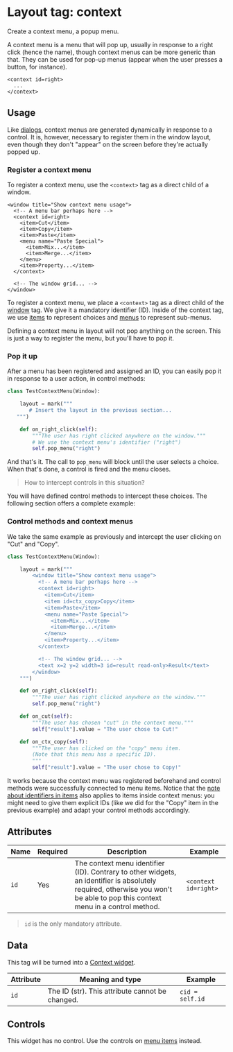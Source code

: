 # Layout tag: context

Create a context menu, a popup menu.

A context menu is a menu that will pop up, usually in response to
a right click (hence the name), though context menus can be
more generic than that.  They can be used for pop-up menus
(appear when the user presses a button, for instance).

```
<context id=right>
  ...
</context>
```

## Usage

Like [dialogs](dialog.md), context menus are generated dynamically
in response to a control.  It is, however, necessary to
register them in the window layout, even though they don't
"appear" on the screen before they're actually popped up.

### Register a context menu

To register a context menu, use the `<context>` tag as
a direct child of a window.

```
<window title="Show context menu usage">
  <!-- A menu bar perhaps here -->
  <context id=right>
    <item>Cut</item>
    <item>Copy</item>
    <item>Paste</item>
    <menu name="Paste Special">
      <item>Mix...</item>
      <item>Merge...</item>
    </menu>
    <item>Property...</item>
  </context>

  <!-- The window grid... -->
</window>
```

To register a context menu, we place a `<context>` tag as
a direct child of the [window](window.md) tag.  We give it
a mandatory identifier (ID).  Inside of the context tag, we use
[items](item.md) to represent choices and [menus](.menu.md)
to represent sub-menus.

Defining a context menu in layout will not pop anything on
the screen.  This is just a way to register the menu, but you'll
have to pop it.

### Pop it up

After a menu has been registered and assigned an ID, you can easily
pop it in response to a user action, in control methods:

```python
class TestContextMenu(Window):

    layout = mark("""
       # Insert the layout in the previous section...
   """)

    def on_right_click(self):
        """The user has right clicked anywhere on the window."""
        # We use the context menu's identifier ("right")
        self.pop_menu("right")
```

And that's it.  The call to `pop_menu` will block until the
user selects a choice.  When that's done, a control is fired and
the menu closes.

> How to intercept controls in this situation?

You will have defined control methods to intercept these choices.
The following section offers a complete example:

### Control methods and context menus

We take the same example as previously and intercept the user
clicking on "Cut" and "Copy".

```python
class TestContextMenu(Window):

    layout = mark("""
        <window title="Show context menu usage">
          <!-- A menu bar perhaps here -->
          <context id=right>
            <item>Cut</item>
            <item id=ctx_copy>Copy</item>
            <item>Paste</item>
            <menu name="Paste Special">
              <item>Mix...</item>
              <item>Merge...</item>
            </menu>
            <item>Property...</item>
          </context>

          <!-- The window grid... -->
          <text x=2 y=2 width=3 id=result read-only>Result</text>
        </window>
    """)

    def on_right_click(self):
        """The user has right clicked anywhere on the window."""
        self.pop_menu("right")

    def on_cut(self):
        """The user has chosen "cut" in the context menu."""
        self["result"].value = "The user chose to Cut!"

    def on_ctx_copy(self):
        """The user has clicked on the "copy" menu item.
        (Note that this menu has a specific ID).
        """
        self["result"].value = "The user chose to Copy!"
```

It works because the context menu was registered beforehand and
control methods were successfully connected to menu items.  Notice
that the
[note about identifiers in items](item.md#note-about-identifiers)
also applies to items inside context menus: you might need to give
them explicit IDs (like we did for the "Copy" item in the
previous example) and adapt your control methods accordingly.

## Attributes

| Name         | Required | Description              | Example     |
| ------------ | -------- | ------------------------ | ----------- |
| `id` | Yes | The context menu identifier (ID). Contrary to other widgets, an identifier is absolutely required, otherwise you won't be able to pop this context menu in a control method. | `<context id=right>` |

> `id` is the only mandatory attribute.

## Data

This tag will be turned into a [Context widget](../../widget/Context.md).

| Attribute      | Meaning and type | Example                     |
| -------------- | ---------------- | --------------------------- |
| `id` | The ID (str). This attribute cannot be changed. | `cid = self.id` |

## Controls

This widget has no control.  Use the controls on
[menu items](item.md#controls) instead.

